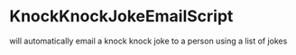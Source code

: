 # KnockKnockJokeEmailScript
will automatically email a knock knock joke to a person using a list of jokes
